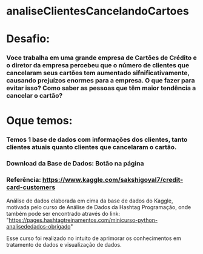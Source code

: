 # analiseClientesCancelandoCartoes

# Desafio:
### Voce trabalha em uma grande empresa de Cartões de Crédito e o diretor da empresa percebeu que o número de clientes que cancelaram seus cartões tem aumentado sifnificativamente, causando prejuízos enormes para a empresa. O que fazer para evitar isso? Como saber as pessoas que têm maior tendência a cancelar o cartão?

# Oque temos:
### Temos 1 base de dados com informações dos clientes, tanto clientes atuais quanto clientes que cancelaram o cartão.
### Download da Base de Dados: Botão na página
### Referência: https://www.kaggle.com/sakshigoyal7/credit-card-customers

Análise de dados elaborada em cima da base de dados do Kaggle,
motivada pelo curso de Análise de Dados da Hashtag Programação, 
onde também pode ser encontrado através do link: "https://pages.hashtagtreinamentos.com/minicurso-python-analisededados-obrigado"

Esse curso foi realizado no intuito de aprimorar os conhecimentos em tratamento de dados e visualização de dados.
